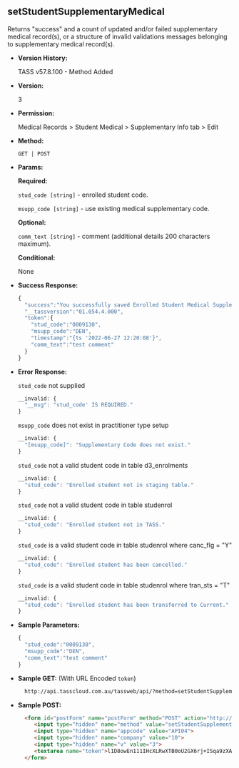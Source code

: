 **setStudentSupplementaryMedical**
----
  Returns "success" and a count of updated and/or failed supplementary medical record(s), or a structure of invalid validations messages belonging to supplementary medical record(s).
  
* **Version History:**

  TASS v57.8.100 - Method Added

* **Version:**

  3

* **Permission:**

  Medical Records > Student Medical > Supplementary Info tab > Edit

* **Method:**

  `GET | POST`
  
*  **Params:**

   **Required:**
 
   `stud_code [string]` - enrolled student code.
 
   `msupp_code [string]` - use existing medical supplementary code.
 
   **Optional:**
 
   `comm_text [string]` - comment (additional details 200 characters maximum).

   **Conditional:**

   None

* **Success Response:**

    ```javascript
    {
      "success":"You successfully saved Enrolled Student Medical Supplementary Information.",
      "__tassversion":"01.054.4.000",
      "token":{
        "stud_code":"0009130",
        "msupp_code":"DEN",
        "timestamp":"{ts '2022-06-27 12:20:08'}",
        "comm_text":"test comment"
      }
    }
    ```

* **Error Response:**

  `stud_code` not supplied
  ```javascript
  __invalid: {
    "__msg": "stud_code' IS REQUIRED."
  }
  ```

  `msupp_code` does not exist in practitioner type setup
  ```javascript
  __invalid: {
    "[msupp_code]": "Supplementary Code does not exist."
  }
  ```

  `stud_code` not a valid student code in table d3_enrolments
  ```javascript
  __invalid: {
    "stud_code": "Enrolled student not in staging table."
  }
  ```

  `stud_code` not a valid student code in table studenrol
  ```javascript
  __invalid: {
    "stud_code": "Enrolled student not in TASS."
  }
  ```

  `stud_code` is a valid student code in table studenrol where canc_flg = "Y"
  ```javascript
  __invalid: {
    "stud_code": "Enrolled student has been cancelled."
  }
  ```

  `stud_code` is a valid student code in table studenrol where tran_sts = "T"
  ```javascript
  __invalid: {
    "stud_code": "Enrolled student has been transferred to Current."
  }
  ```
    
* **Sample Parameters:**

  ```javascript
  {
    "stud_code":"0009130",
    "msupp_code":"DEN",
    "comm_text":"test comment"
  }
  ```

* **Sample GET:** (With URL Encoded `token`)

  ```HTML
    http://api.tasscloud.com.au/tassweb/api/?method=setStudentSupplementaryMedical&appcode=API04&company=10&v=3&token=l1D8owEn111IHcXLRwXTB0oU2GX6rj%2BISqa9zXA8We3J3mwgjW5pdUvFK3%2FIZ4mJ4bMyfKTmEoup%2B3tTE9GeLQ%3D%3D
  ```
  
* **Sample POST:**

  ```HTML
    <form id="postForm" name="postForm" method="POST" action="http://api.tasscloud.com.au/tassweb/api/">
       <input type="hidden" name="method" value="setStudentSupplementaryMedical">
       <input type="hidden" name="appcode" value="API04">
       <input type="hidden" name="company" value="10">
       <input type="hidden" name="v" value="3">
       <textarea name="token">l1D8owEn111IHcXLRwXTB0oU2GX6rj+ISqa9zXA8We3J3mwgjW5pdUvFK3/IZ4mJ4bMyfKTmEoup+3tTE9GeLQ==</textarea>
    </form>
  ```